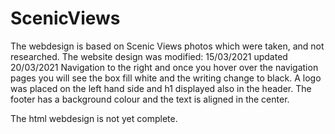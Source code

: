 # ScenicViews

The webdesign is based on Scenic Views photos which were taken, and not researched.
The website design was modified: 15/03/2021 updated 20/03/2021
Navigation to the right and once you hover over the navigation pages you will see the box fill white and the writing change to black.
A logo was placed on the left hand side and h1 displayed also in the header.
The footer has a background colour and the text is aligned in the center.

The html webdesign is not yet complete.
